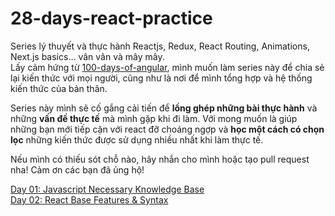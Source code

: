 # 28-days-react-practice

Series lý thuyết và thực hành Reactjs, Redux, React Routing, Animations, Next.js basics... vân vân và mây mây.  
Lấy cảm hứng từ [100-days-of-angular](https://github.com/angular-vietnam/100-days-of-angular), mình muốn làm series này để chia sẻ lại kiến thức với mọi người, cũng như là nơi để mình tổng hợp và hệ thống kiến thức của bản thân.  

Series này mình sẽ cố gắng cải tiến để **lồng ghép những bài thực hành** và những **vấn đề thực tế** mà mình gặp khi đi làm. Với mong muốn là giúp những bạn mới tiếp cận với react đỡ choáng ngợp và **học một cách có chọn lọc** những kiến thức được sử dụng nhiều nhất khi làm thực tế.   

Nếu mình có thiếu sót chỗ nào, hãy nhắn cho mình hoặc tạo pull request nha! Cảm ơn các bạn đã ủng hộ!

[Day 01: Javascript Necessary Knowledge Base](./book/day-01-javascript-necessary-knowledge-base.md)  
[Day 02: React Base Features & Syntax](./book/day-02-react-base-features-and-syntax.md)
